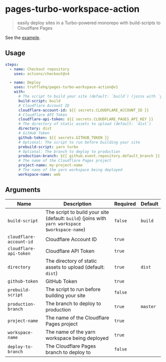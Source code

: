 # pages-turbo-workspace-action
> easily deploy sites in a Turbo-powered monorepo with build-scripts to Cloudflare Pages

See the [example](./.github/workflows/example.yml).

## Usage
```yml
steps:
  - name: Checkout repository
    uses: actions/checkout@v4

  - name: Deploy
    uses: trufflehq/pages-turbo-workspace-action@v1
    with:
      # The script to build your site (default: `build`) (joins with `yarn workspace $workspace_name`)
      build-script: build
      # Cloudflare Account ID
      cloudflare-account-id: ${{ secrets.CLOUDFLARE_ACCOUNT_ID }}
      # Cloudflare API Token
      cloudflare-api-token: ${{ secrets.CLOUDFLARE_PAGES_API_KEY }}
      # The directory of static assets to upload (default: `dist`)
      directory: dist
      # GitHub Token
      github-token: ${{ secrets.GITHUB_TOKEN }}
      # Optional: The script to run before building your site
      prebuild-script: yarn turbo 
      # Optional: The branch to deploy to production
      production-branch: ${{ github.event.repository.default_branch }}
      # The name of the Cloudflare Pages project
      project-name: my-project-name
      # The name of the yarn workspace being deployed
      workspace-name: web
```

## Arguments
| Name | Description | Required | Default |
| --- | --- | --- | --- |
| `build-script` | The script to build your site (default: `build`) (joins with `yarn workspace $workspace-name`) | `false` | `build` |
| `cloudflare-account-id` | Cloudflare Account ID | `true` |  |
| `cloudflare-api-token` | Cloudflare API Token | `true` |  |
| `directory` | The directory of static assets to upload (default: `dist`) | `true` | `dist` |
| `github-token` | GitHub Token | `true` |  |
| `prebuild-script` | The script to run before building your site | `false` |  |
| `production-branch` | The branch to deploy to production | `true` | `master` |
| `project-name` | The name of the Cloudflare Pages project | `true` |  |
| `workspace-name` | The name of the yarn workspace being deployed | `true` |  |
| `deploy-to-branch` | The Cloudflare Pages branch to deploy to | `false` |  |
